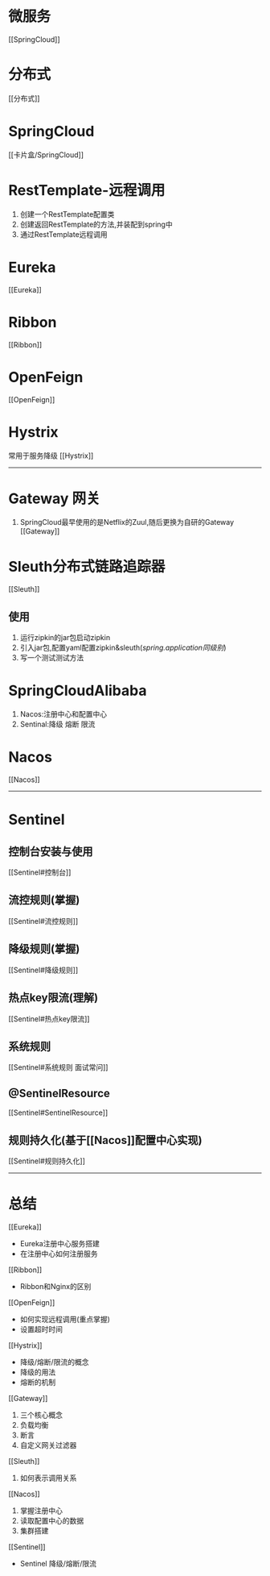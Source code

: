 # 微服务
[[SpringCloud]]

# 分布式
[[分布式]]

# SpringCloud
[[卡片盒/SpringCloud]]

# RestTemplate-远程调用
1. 创建一个RestTemplate配置类
2. 创建返回RestTemplate的方法,并装配到spring中
3. 通过RestTemplate远程调用

# Eureka
[[Eureka]]

# Ribbon
[[Ribbon]]

# OpenFeign
[[OpenFeign]]

# Hystrix
常用于服务降级
[[Hystrix]]


---


# Gateway 网关
1. SpringCloud最早使用的是Netflix的Zuul,随后更换为自研的Gateway
[[Gateway]]

# Sleuth分布式链路追踪器
[[Sleuth]]
## 使用
1. 运行zipkin的jar包启动zipkin
2. 引入jar包,配置yaml配置zipkin&sleuth(*spring.application同级别*)
3. 写一个测试测试方法

# SpringCloudAlibaba
1. Nacos:注册中心和配置中心
2. Sentinal:降级 熔断 限流

#  Nacos
[[Nacos]]

[^lb]: Load Balance 负载均衡

--- 


# Sentinel
## 控制台安装与使用
[[Sentinel#控制台]]

## 流控规则(掌握)
[[Sentinel#流控规则]]

## 降级规则(掌握)
[[Sentinel#降级规则]]

## 热点key限流(理解)
[[Sentinel#热点key限流]]

## 系统规则
[[Sentinel#系统规则 面试常问]]

## @SentinelResource
[[Sentinel#SentinelResource]]

## 规则持久化(基于[[Nacos]]配置中心实现)
[[Sentinel#规则持久化]]


---

# 总结
[[Eureka]]
* Eureka注册中心服务搭建
* 在注册中心如何注册服务

[[Ribbon]]
* Ribbon和Nginx的区别

[[OpenFeign]]
* 如何实现远程调用(重点掌握)
* 设置超时时间

[[Hystrix]]
* 降级/熔断/限流的概念
* 降级的用法
* 熔断的机制

[[Gateway]]
1. 三个核心概念
1. 负载均衡
2. 断言
3. 自定义网关过滤器

[[Sleuth]]
1. 如何表示调用关系

[[Nacos]]
1. 掌握注册中心
2. 读取配置中心的数据
3. 集群搭建

[[Sentinel]]
- Sentinel 降级/熔断/限流